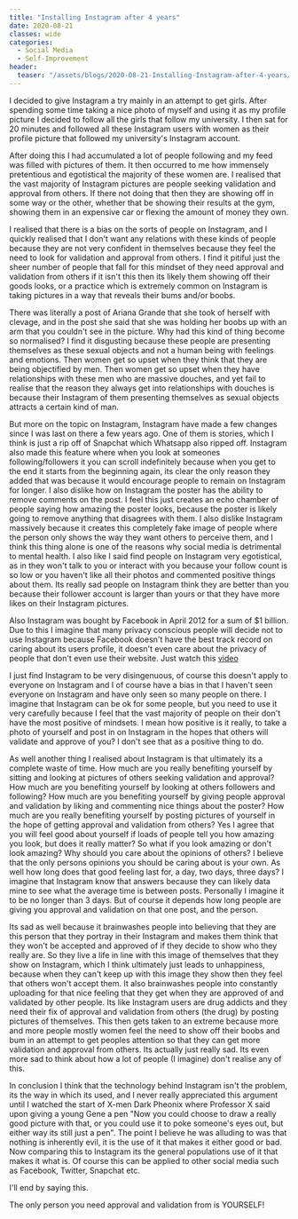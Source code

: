 ```yaml
---
title: "Installing Instagram after 4 years"
date: 2020-08-21
classes: wide
categories:
  - Social Media
  - Self-Improvement
header:
  teaser: "/assets/blogs/2020-08-21-Installing-Instagram-after-4-years/instagram-logo.png"
---
```


I decided to give Instagram a try mainly in an attempt to get girls. After spending some time taking a nice photo of myself and using it as my profile picture I decided to follow all the girls that follow my university. I then sat for 20 minutes and followed all these Instagram users with women as their profile picture that followed my university's Instagram account.

After doing this I had accumulated a lot of people following and my feed was filled with pictures of them. It then occurred to me how immensely pretentious and egotistical the majority of these women are. I realised that the vast majority of Instagram pictures are people seeking validation and approval from others. If there not doing that then they are showing off in some way or the other, whether that be showing their results at the gym, showing them in an expensive car or flexing the amount of money they own. 

I realised that there is a bias on the sorts of people on Instagram, and I quickly realised that I don't want any relations with these kinds of people because they are not very confident in themselves because they feel the need to look for validation and approval from others. I find it pitiful just the sheer number of people that fall for this mindset of they need approval and validation from others if it isn't this then its likely them showing off their goods looks, or a practice which is extremely common on Instagram is taking pictures in a way that reveals their bums and/or boobs. 

There was literally a post of Ariana Grande that she took of herself with clevage, and in the post she said that she was holding her boobs up with an arm that you couldn't see in the picture. Why had this kind of thing become so normalised? I find it disgusting because these people are presenting themselves as these sexual objects and not a human being with feelings and emotions. Then women get so upset when they think that they are being objectified by men. Then women get so upset when they have relationships with these men who are massive douches, and yet fail to realise that the reason they always get into relationships with douches is because their Instagram of them presenting themselves as sexual objects attracts a certain kind of man. 

But more on the topic on Instagram, Instagram have made a few changes since I was last on there a few years ago. One of them is stories, which I think is just a rip off of Snapchat which Whatsapp also ripped off. Instagram also made this feature where when you look at someones following/followers it you can scroll indefinitely because when you get to the end it starts from the beginning again, its clear the only reason they added that was because it would encourage people to remain on Instagram for longer. I also dislike how on Instagram the poster has the ability to remove comments on the post. I feel this just creates an echo chamber of people saying how amazing the poster looks, because the poster is likely going to remove anything that disagrees with them. I also dislike Instagram massively because it creates this completely fake image of people where the person only shows the way they want others to perceive them, and I think this thing alone is one of the reasons why social media is detrimental to mental health. I also like I said find people on Instagram very egotistical, as in they won't talk to you or interact with you because your follow count is so low or you haven't like all their photos and commented positive things about them. Its really sad people on Instagram think they are better than you because their follower account is larger than yours or that they have more likes on their Instagram pictures.

Also Instagram was bought by Facebook in April 2012	for a sum of $1 billion. Due to this I imagine that many privacy conscious people will decide not to use Instagram because Facebook doesn't have the best track record on caring about its users profile, it doesn't even care about the privacy of people that don't even use their website. Just watch this [video](https://www.youtube.com/watch?v=PzHLwkcSc_s)

I just find Instagram to be very disingenuous, of course this doesn't apply to everyone on Instagram and I of course have a bias in that I haven't seen everyone on Instagram and have only seen so many people on there. I imagine that Instagram can be ok for some people, but you need to use it very carefully because I feel that the vast majority of people on their don't have the most positive of mindsets. I mean how positive is it really, to take a photo of yourself and post in on Instagram in the hopes that others will validate and approve of you? I don't see that as a positive thing to do. 

As well another thing I realised about Instagram is that ultimately its a complete waste of time. How much are you really benefiting yourself by sitting and looking at pictures of others seeking validation and approval? How much are you benefiting yourself by looking at others followers and following? How much are you benefiting yourself by giving people approval and validation by liking and commenting nice things about the poster? How much are you really benefiting yourself by posting pictures of yourself in the hope of getting approval and validation from others? Yes I agree that you will feel good about yourself if loads of people tell you how amazing you look, but does it really matter? So what if you look amazing or don't look amazing? Why should you care about the opinions of others? I believe that the only persons opinions you should be caring about is your own. As well how long does that good feeling last for, a day, two days, three days? I imagine that Instagram know that answers because they can likely data mine to see what the average time is between posts. Personally I imagine it to be no longer than 3 days. But of course it depends how long people are giving you approval and validation on that one post, and the person.

Its sad as well because it brainwashes people into believing that they are this person that they portray in their Instagram and makes them think that they won't be accepted and approved of if they decide to show who they really are. So they live a life in line with this image of themselves that they show on Instagram, which I think ultimately just leads to unhappiness, because when they can't keep up with this image they show then they feel that others won't accept them. It also brainwashes people into constantly uploading for that nice feeling that they get when they are approved of and validated by other people. Its like Instagram users are drug addicts and they need their fix of approval and validation from others (the drug) by posting pictures of themselves. This then gets taken to an extreme because more and more people mostly women feel the need to show off their boobs and bum in an attempt to get peoples attention so that they can get more validation and approval from others. Its actually just really sad. Its even more sad to think about how a lot of people (I imagine) don't realise any of this.

In conclusion I think that the technology behind Instagram isn't the problem, its the way in which its used, and I never really appreciated this argument until I watched the start of X-men Dark Pheonix where Professor X said upon giving a young Gene a pen "Now you could choose to draw a really good picture with that, or you could use it to poke someone's eyes out, but either way its still just a pen". The point I believe he was alluding to was that nothing is inherently evil, it is the use of it that makes it either good or bad. Now comparing this to Instagram its the general populations use of it that makes it what is. Of course this can be applied to other social media such as Facebook, Twitter, Snapchat etc. 

I'll end by saying this.

The only person you need approval and validation from is YOURSELF!
